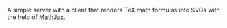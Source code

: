 A simple server with a client that renders TeX math formulas into SVGs with the
help of [MathJax](https://www.mathjax.org/).
